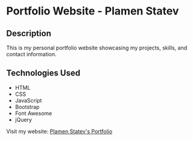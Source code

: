 # Portfolio Website - Plamen Statev

## Description
This is my personal portfolio website showcasing my projects, skills, and contact information.

## Technologies Used
- HTML
- CSS
- JavaScript
- Bootstrap
- Font Awesome
- jQuery

Visit my website: [Plamen Statev's Portfolio](https://plamen-statev.vercel.app/)